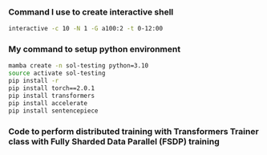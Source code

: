 

### Command I use to create interactive shell
```bash
interactive -c 10 -N 1 -G a100:2 -t 0-12:00
```

### My command to setup python environment
```bash
mamba create -n sol-testing python=3.10
source activate sol-testing
pip install -r 
pip install torch==2.0.1
pip install transformers
pip install accelerate
pip install sentencepiece
```

### Code to perform distributed training with Transformers Trainer class with Fully Sharded Data Parallel (FSDP) training
```bash

```  